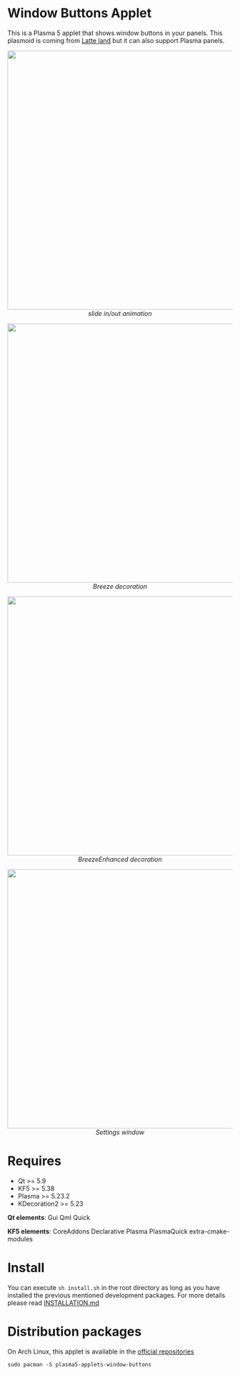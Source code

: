 # Window Buttons Applet

This is a Plasma 5 applet that shows window buttons in your panels. This plasmoid is coming from [Latte land](https://phabricator.kde.org/source/latte-dock/repository/master/) but it can also support Plasma panels.

<p align="center">
<img src="https://i.imgur.com/4FItfte.gif" width="580"><br/>
<i>slide in/out animation</i>
</p>

<p align="center">
<img src="https://i.imgur.com/70qeMME.png" width="580"><br/>
<i>Breeze decoration</i>
</p>

<p align="center">
<img src="https://i.imgur.com/uEen6P0.png" width="580"><br/>
<i>BreezeEnhanced decoration</i>
</p>

<p align="center">
<img src="https://i.imgur.com/Zz20RXC.png" width="580"><br/>
<i>Settings window</i>
</p>

# Requires

- Qt >= 5.9
- KF5 >= 5.38
- Plasma >= 5.23.2
- KDecoration2 >= 5.23

**Qt elements**: Gui Qml Quick

**KF5 elements**: CoreAddons Declarative Plasma PlasmaQuick extra-cmake-modules


# Install

You can execute `sh install.sh` in the root directory as long as you have installed the previous mentioned development packages. For more details please read [INSTALLATION.md](/INSTALLATION.md)

# Distribution packages

On Arch Linux, this applet is available in the [official repositories](plasma5-applets-window-buttons)
```
sudo pacman -S plasma5-applets-window-buttons
```
